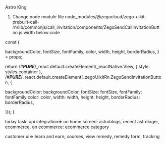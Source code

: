 Astro King

1. Change node module file node_modules/@zegocloud/zego-uikit-prebuilt-call-rn/lib/commonjs/call_invitation/components/ZegoSendCallInvitationButton.js width below code

const {
<!-- icon,
    text, 
    invitees = [],
    isVideoCall = false,
    timeout = 60,
    onWillPressed,
    onPressed,
    resourceID: _resourceID = '', --> 
backgroundColor,
fontSize,
fontFamily,
color,
width,
height,
borderRadius,
} = props;

return /_#**PURE**_/\_react.default.createElement(\_reactNative.View, {
style: styles.container
}, /_#**PURE**_/\_react.default.createElement(\_zegoUikitRn.ZegoSendInvitationButton, {
<!-- icon: icon,
    text: text, -->
backgroundColor: backgroundColor,
fontSize: fontSize,
 fontFamily:  fontFamily
color: color,
width: width,
height: height,
borderRadius: borderRadius,
<!-- invitees: getInviteeIDList(),
    type: isVideoCall ? _defines.ZegoInvitationType.videoCall : _defines.ZegoInvitationType.voiceCall,
    data: data,
    timeout: timeout,
    onWillPressed: onWillPressed,
    onPressed: onPress,
    resourceID: _resourceID,
    notificationTitle: _inner_text_helper.default.instance().getIncomingCallDialogTitle(localUser.userName, isVideoCall ? _defines.ZegoInvitationType.videoCall : _defines.ZegoInvitationType.voiceCall, invitees.length),
    notificationMessage: _inner_text_helper.default.instance().getIncomingCallDialogMessage(isVideoCall ? _defines.ZegoInvitationType.videoCall : _defines.ZegoInvitationType.voiceCall, invitees.length) -->
}));
}


today task: 
api integration=>
on home screen: astroblogs, recent astrologer, ecommerce,
on ecommerce: ecommerce category

customer ui=>
learn and earn, courses, view remedy, remedy form, tracking